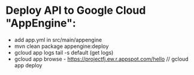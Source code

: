 # Deploy API to Google Cloud "AppEngine":
- add app.yml in src/main/appengine
- mvn clean package appengine:deploy
- gcloud app logs tail -s default (get logs)
- gcloud app browse - https://projectfj.ew.r.appspot.com/hello // gcloud app deploy
